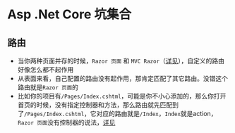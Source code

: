 # Asp .Net Core 坑集合

## 路由

- 当你两种页面并存的时候，`Razor 页面` 和 `MVC Razor`（[详见](https://docs.microsoft.com/zh-cn/aspnet/core/razor-pages/)），自定义的路由好像怎么都不起作用
- 从表面来看，自己配置的路由没有起作用，那肯定匹配了其它路由。没错这个路由就是`Razor 页面`的
- 比如你的项目有`/Pages/Index.cshtml`，可能是你不小心添加的，那么你打开首页的时候，没有指定控制器和方法，那么路由就先匹配到了`/Pages/Index.cshtml`，它对应的路由就是`/Index`，`Index`就是action，`Razor 页面`没有控制器的说法，[详见](https://docs.microsoft.com/zh-cn/aspnet/core/razor-pages/razor-pages-conventions)